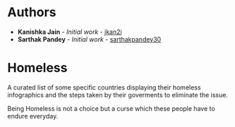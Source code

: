 # Authors

* **Kanishka Jain** - *Initial work* - [jkan2i](https://github.com/jkan2i)
* **Sarthak Pandey** - *Initial work* - [sarthakpandey30](https://github.com/sarthakpandey30)


# Homeless


A curated list of some specific countries displaying their homeless infographics and the steps taken by their goverments to eliminate the issue.

Being Homeless is not a choice but a curse which these people have to endure everyday.


